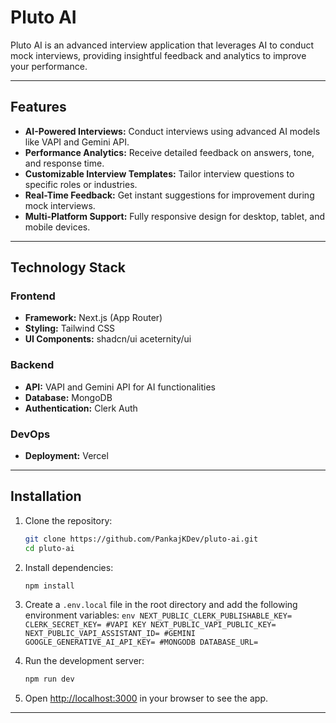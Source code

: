 # Pluto AI

Pluto AI is an advanced interview application that leverages AI to conduct mock interviews, providing insightful feedback and analytics to improve your performance.

---

## Features

- **AI-Powered Interviews:** Conduct interviews using advanced AI models like VAPI and Gemini API.
- **Performance Analytics:** Receive detailed feedback on answers, tone, and response time.
- **Customizable Interview Templates:** Tailor interview questions to specific roles or industries.
- **Real-Time Feedback:** Get instant suggestions for improvement during mock interviews.
- **Multi-Platform Support:** Fully responsive design for desktop, tablet, and mobile devices.

---

## Technology Stack

### Frontend

- **Framework:** Next.js (App Router)
- **Styling:** Tailwind CSS
- **UI Components:** shadcn/ui aceternity/ui

### Backend

- **API:** VAPI and Gemini API for AI functionalities
- **Database:** MongoDB
- **Authentication:** Clerk Auth

### DevOps

- **Deployment:** Vercel

---

## Installation

1. Clone the repository:

   ```bash
   git clone https://github.com/PankajKDev/pluto-ai.git
   cd pluto-ai
   ```

2. Install dependencies:

   ```bash
   npm install
   ```

3. Create a `.env.local` file in the root directory and add the following environment variables:
   `env
 NEXT_PUBLIC_CLERK_PUBLISHABLE_KEY=
CLERK_SECRET_KEY=
#VAPI KEY
NEXT_PUBLIC_VAPI_PUBLIC_KEY=
NEXT_PUBLIC_VAPI_ASSISTANT_ID=
#GEMINI
GOOGLE_GENERATIVE_AI_API_KEY=
#MONGODB
DATABASE_URL=
    `

4. Run the development server:

   ```bash
   npm run dev
   ```

5. Open [http://localhost:3000](http://localhost:3000) in your browser to see the app.

---
